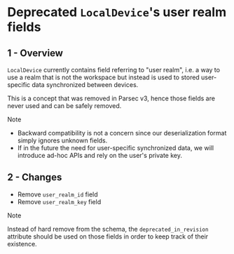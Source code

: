 <!-- Parsec Cloud (https://parsec.cloud) Copyright (c) BUSL-1.1 2016-present Scille SAS -->

# Deprecated `LocalDevice`'s user realm fields

## 1 - Overview

`LocalDevice` currently contains field referring to "user realm", i.e. a way to
use a realm that is not the workspace but instead is used to stored user-specific data
synchronized between devices.

This is a concept that was removed in Parsec v3, hence those fields are never used and can be safely removed.

> [!NOTE]
>
> - Backward compatibility is not a concern since our deserialization format simply
>   ignores unknown fields.
> - If in the future the need for user-specific synchronized data, we will introduce
>   ad-hoc APIs and rely on the user's private key.

## 2 - Changes

- Remove `user_realm_id` field
- Remove `user_realm_key` field

> [!NOTE]
> Instead of hard remove from the schema, the `deprecated_in_revision` attribute
> should be used on those fields in order to keep track of their existence.
